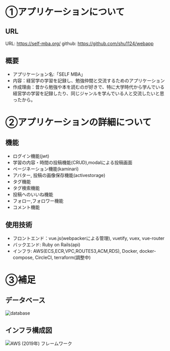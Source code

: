 # ①アプリケーションについて
## URL
URL:  https://self-mba.org/
github: https://github.com/shu1124/webapp
## 概要
- アプリケーション名:「SELF MBA」
- 内容：経営学の学習を記録し、勉強仲間と交流するためのアプリケーション
- 作成理由：昔から勉強や本を読むのが好きで、特に大学時代から学んでいる経営学の学習を記録したり、同じジャンルを学んでいる人と交流したいと思ったから。



# ②アプリケーションの詳細について
## 機能
- ログイン機能(jwt)
- 学習の内容・時間の投稿機能(CRUD),modalによる投稿画面
- ページネーション機能(kaminari)
- アバター, 投稿の画像保存機能(activestorage)
- タグ機能
- タグ検索機能
- 投稿へのいいね機能
- フォロー,フォロワー機能
- コメント機能

## 使用技術
- フロントエンド：vue.js(webpackerによる管理), vuetify, vuex, vue-router
- バックエンド: Ruby on Rails(api)
- インフラ: AWS(ECS,ECR,VPC,ROUTE53,ACM,RDS), Docker, docker-compose, CircleCI, terraform(調整中)




# ③補足
## データベース
![database](https://user-images.githubusercontent.com/64460231/104606763-7109a100-56c3-11eb-8041-868bc221a0c1.png)
## インフラ構成図
![AWS (2019年) フレームワーク](https://user-images.githubusercontent.com/64460231/104606977-ad3d0180-56c3-11eb-81f5-b820def59af3.png)


